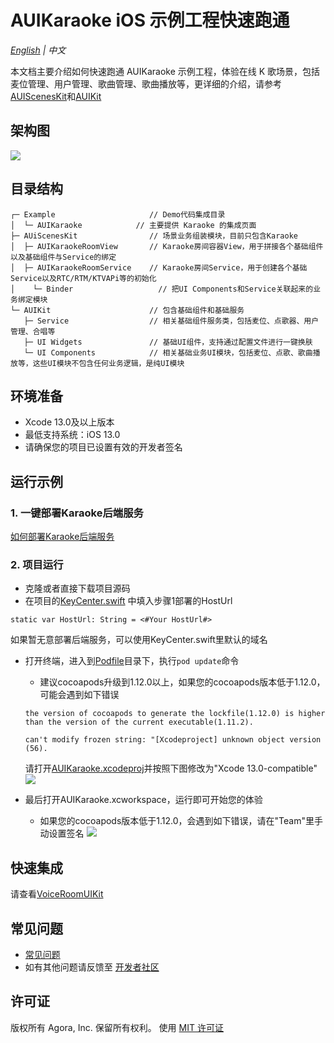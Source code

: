 # AUIKaraoke iOS 示例工程快速跑通

*[English](README.md) | 中文*

本文档主要介绍如何快速跑通 AUIKaraoke 示例工程，体验在线 K 歌场景，包括麦位管理、用户管理、歌曲管理、歌曲播放等，更详细的介绍，请参考[AUIScenesKit](../AScenesKit/README_zh.md)和[AUIKit](https://github.com/AgoraIO-Community/AUIKit/blob/main/iOS/README_zh.md)

## 架构图
![](https://accktvpic.oss-cn-beijing.aliyuncs.com/pic/github_readme/uikit/uikit_structure_chart.png)


## 目录结构
```
┌─ Example                     // Demo代码集成目录
│  └─ AUIKaraoke            // 主要提供 Karaoke 的集成页面
├─ AUiScenesKit                // 场景业务组装模块，目前只包含Karaoke
│  ├─ AUIKaraokeRoomView       // Karaoke房间容器View，用于拼接各个基础组件以及基础组件与Service的绑定
│  ├─ AUIKaraokeRoomService    // Karaoke房间Service，用于创建各个基础Service以及RTC/RTM/KTVAPi等的初始化
│	 └─ Binder                   // 把UI Components和Service关联起来的业务绑定模块
└─ AUIKit                      // 包含基础组件和基础服务
   ├─ Service                  // 相关基础组件服务类，包括麦位、点歌器、用户管理、合唱等
   ├─ UI Widgets               // 基础UI组件，支持通过配置文件进行一键换肤
   └─ UI Components            // 相关基础业务UI模块，包括麦位、点歌、歌曲播放等，这些UI模块不包含任何业务逻辑，是纯UI模块
```

## 环境准备

- Xcode 13.0及以上版本
- 最低支持系统：iOS 13.0
- 请确保您的项目已设置有效的开发者签名

## 运行示例


### 1. 一键部署Karaoke后端服务

[如何部署Karaoke后端服务](../../backend/README_zh.md)  

### 2. 项目运行
- 克隆或者直接下载项目源码
- 在项目的[KeyCenter.swift](AUIKaraoke/KeyCenter.swift) 中填入步骤1部署的HostUrl
```
static var HostUrl: String = <#Your HostUrl#>
```
如果暂无意部署后端服务，可以使用KeyCenter.swift里默认的域名

- 打开终端，进入到[Podfile](Podfile)目录下，执行`pod update`命令
  - 建议cocoapods升级到1.12.0以上，如果您的cocoapods版本低于1.12.0，可能会遇到如下错误
  ```
  the version of cocoapods to generate the lockfile(1.12.0) is higher than the version of the current executable(1.11.2). 
  ```
  ```
  can't modify frozen string: "[Xcodeproject] unknown object version (56).
  ```
  请打开[AUIKaraoke.xcodeproj](AUIKaraoke.xcodeproj)并按照下图修改为"Xcode 13.0-compatible"
  ![](https://fullapp.oss-cn-beijing.aliyuncs.com/uikit/readme/1691738494762.jpg)
  

- 最后打开AUIKaraoke.xcworkspace，运行即可开始您的体验
  - 如果您的cocoapods版本低于1.12.0，会遇到如下错误，请在"Team"里手动设置签名
  ![](https://fullapp.oss-cn-beijing.aliyuncs.com/uikit/readme/1691739881708.jpg)

## 快速集成
请查看[VoiceRoomUIKit](../doc/KaraokeUIKit_zh.md)

## 常见问题

- [常见问题](../doc/KaraokeFAQ_zh.md)
- 如有其他问题请反馈至 [开发者社区](https://www.rtcdeveloper.cn/cn/community/discussion/0)

## 许可证

版权所有 Agora, Inc. 保留所有权利。 使用 [MIT 许可证](https://bitbucket.agoralab.co/projects/ADUC/repos/uikit/browse/Android/LICENSE?at=refs%2Fheads%2Fdev%2Fandroid%2Ftheme)

